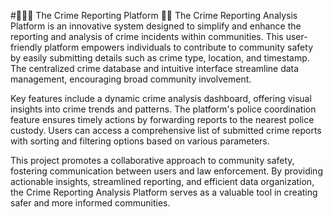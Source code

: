 #👨🏻‍💻 The Crime Reporting Platform 👮🏻
The Crime Reporting Analysis Platform is an innovative system designed to simplify and enhance the reporting and analysis of crime incidents within communities. This user-friendly platform empowers individuals to contribute to community safety by easily submitting details such as crime type, location, and timestamp. The centralized crime database and intuitive interface streamline data management, encouraging broad community involvement.

Key features include a dynamic crime analysis dashboard, offering visual insights into crime trends and patterns. The platform's police coordination feature ensures timely actions by forwarding reports to the nearest police custody. Users can access a comprehensive list of submitted crime reports with sorting and filtering options based on various parameters.

This project promotes a collaborative approach to community safety, fostering communication between users and law enforcement. By providing actionable insights, streamlined reporting, and efficient data organization, the Crime Reporting Analysis Platform serves as a valuable tool in creating safer and more informed communities.
